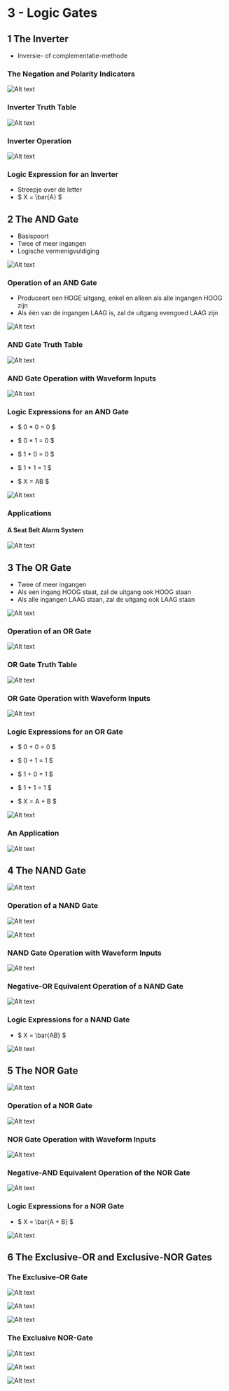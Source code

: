 # 3 - Logic Gates

## 1 The Inverter

* Inversie- of complementatie-methode

### The Negation and Polarity Indicators

![Alt text](afbeeldingen/image.png)

### Inverter Truth Table

![Alt text](afbeeldingen/image-1.png)

### Inverter Operation

![Alt text](afbeeldingen/image-2.png)

### Logic Expression for an Inverter

* Streepje over de letter
* $ X = \bar{A} $ 

## 2 The AND Gate

* Basispoort
* Twee of meer ingangen
* Logische vermenigvuldiging

![Alt text](afbeeldingen/image-3.png)

### Operation of an AND Gate

* Produceert een HOGE uitgang, enkel en alleen als alle ingangen HOOG zijn
* Als één van de ingangen LAAG is, zal de uitgang evengoed LAAG zijn

![Alt text](afbeeldingen/image-4.png)

### AND Gate Truth Table

![Alt text](afbeeldingen/image-5.png)

### AND Gate Operation with Waveform Inputs

![Alt text](afbeeldingen/image-6.png)

### Logic Expressions for an AND Gate

* $ 0 * 0 = 0 $
* $ 0 * 1 = 0 $
* $ 1 * 0 = 0 $
* $ 1 * 1 = 1 $

* $ X = AB $

![Alt text](afbeeldingen/image-7.png)

### Applications

#### A Seat Belt Alarm System

![Alt text](afbeeldingen/image-8.png)

## 3 The OR Gate

* Twee of meer ingangen
* Als een ingang HOOG staat, zal de uitgang ook HOOG staan
* Als alle ingangen LAAG staan, zal de uitgang ook LAAG staan

![Alt text](afbeeldingen/image-9.png)

### Operation of an OR Gate

![Alt text](afbeeldingen/image-10.png)

### OR Gate Truth Table

![Alt text](afbeeldingen/image-11.png)

### OR Gate Operation with Waveform Inputs

![Alt text](afbeeldingen/image-12.png)

### Logic Expressions for an OR Gate

* $ 0 + 0 = 0 $
* $ 0 + 1 = 1 $
* $ 1 + 0 = 1 $
* $ 1 + 1 = 1 $

* $ X = A + B $

![Alt text](afbeeldingen/image-13.png)

### An Application

![Alt text](afbeeldingen/image-14.png)

## 4 The NAND Gate

![Alt text](afbeeldingen/image-15.png)

### Operation of a NAND Gate

![Alt text](afbeeldingen/image-16.png)

![Alt text](afbeeldingen/image-17.png)

### NAND Gate Operation with Waveform Inputs

![Alt text](afbeeldingen/image-18.png)

### Negative-OR Equivalent Operation of a NAND Gate

![Alt text](afbeeldingen/image-19.png)

### Logic Expressions for a NAND Gate

* $ X = \bar{AB} $

![Alt text](afbeeldingen/image-20.png)

## 5 The NOR Gate

![Alt text](afbeeldingen/image-21.png)

### Operation of a NOR Gate

![Alt text](afbeeldingen/image-22.png)

### NOR Gate Operation with Waveform Inputs

![Alt text](afbeeldingen/image-23.png)

### Negative-AND Equivalent Operation of the NOR Gate

![Alt text](afbeeldingen/image-24.png)

### Logic Expressions for a NOR Gate

* $ X = \bar{A + B} $

![Alt text](afbeeldingen/image-25.png)

## 6 The Exclusive-OR and Exclusive-NOR Gates

### The Exclusive-OR Gate

![Alt text](afbeeldingen/image-26.png)

![Alt text](afbeeldingen/image-27.png)

![Alt text](afbeeldingen/image-28.png)

### The Exclusive NOR-Gate

![Alt text](afbeeldingen/image-29.png)

![Alt text](afbeeldingen/image-30.png)

![Alt text](afbeeldingen/image-31.png)